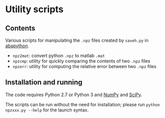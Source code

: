 # Utility scripts

## Contents

Various scripts for manipulating the `.npz` files created by
`saveh.py` in [abapython](../abapython).

- `npz2mat`: convert python `.npz` to matlab `.mat`
- `npzcmp`: utility for quickly comparing the contents of two `.npz`
  files
- `npzerr`: utility for computing the relative error between two
  `.npz` files

## Installation and running

The code requires Python 2.7 or Python 3 and
[NumPy](http://www.numpy.org) and [SciPy](http://www.scipy.org).

The scripts can be run without the need for installation; please run
`python npzxxx.py --help` for the launch syntax.
